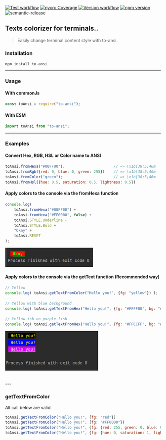 
[![Test workflow](https://github.com/thimpat/to-ansi/actions/workflows/test.yml/badge.svg)](https://github.com/thimpat/to-ansi/blob/main/README.md)
[![nycrc Coverage](https://img.shields.io/nycrc/thimpat/to-ansi?preferredThreshold=lines)](https://github.com/thimpat/to-ansi/blob/main/README.md)
[![Version workflow](https://github.com/thimpat/to-ansi/actions/workflows/versioning.yml/badge.svg)](https://github.com/thimpat/to-ansi/blob/main/README.md)
[![npm version](https://badge.fury.io/js/to-ansi.svg)](https://www.npmjs.com/package/to-ansi)
<img alt="semantic-release" src="https://img.shields.io/badge/semantic--release-19.0.2-e10079?logo=semantic-release">



## Texts colorizer for terminals..
> 
> Easily change terminal content style with to-ansi.


### Installation

```shell
npm install to-ansi
```


---

### Usage

#### With commonJs

```javascript
const toAnsi = require("to-ansi");
```

#### With ESM

```javascript
import toAnsi from "to-ansi";
```

---

### Examples

#### Convert Hex, RGB, HSL or Color name to ANSI
```javascript
toAnsi.fromHexa("#00FF00");                      // => \x1b[38;5;46m 
toAnsi.fromRgb({red: 0, blue: 0, green: 255})    // => \x1b[38;5;46m 
toAnsi.fromColor("green");                       // => \x1b[38;5;46m
toAnsi.fromHsl({hue: 0.5, saturation: 0.5, lightness: 0.5})
```

#### Apply colors to the console via the **fromHexa** function
```javascript
console.log(
    toAnsi.fromHexa("#00FF00") +
    toAnsi.fromHexa("#FF0000", false) +
    toAnsi.STYLE.Underline +
    toAnsi.STYLE.Bold +
    "Okay" +
    toAnsi.RESET
);

```

![](https://github.com/thimpat/to-ansi/blob/main/docs/images/example-1.png)


#### Apply colors to the console via the **getText** function (Recommended way)

```javascript
// Yellow
console.log( toAnsi.getTextFromColor("Hello you!", {fg: "yellow"}) );

// Yellow with blue background
console.log( toAnsi.getTextFromHex("Hello you!", {fg: "#FFFF00", bg: "#0000FF"}) );

// Yellow-ish on purple-lish
console.log( toAnsi.getTextFromHex("Hello you!", {fg: "#FFCCFF", bg: "#DD00FF", isUnderline: true}) );
```

![img.png](https://github.com/thimpat/to-ansi/blob/main/docs/images/example-2.png)


<br/>
---

### getTextFromColor

All call below are valid 
```javascript
toAnsi.getTextFromColor("Hello you!", {fg: "red"})
toAnsi.getTextFromColor("Hello you!", {fg: "#FF0000"})
toAnsi.getTextFromColor("Hello you!", {fg: {red: 255, green: 0, blue: 0}})
toAnsi.getTextFromColor("Hello you!", {fg: {hue: 0, saturation: 1, lightness: 0.5}})
```
<br/>
